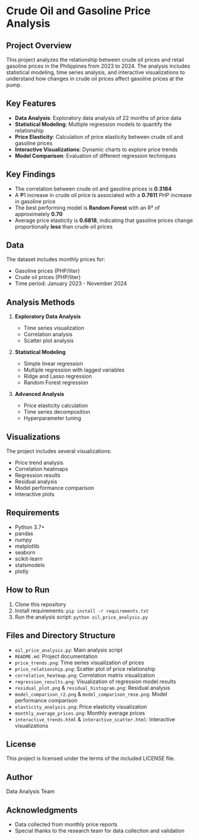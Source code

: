 # Crude Oil and Gasoline Price Analysis

## Project Overview
This project analyzes the relationship between crude oil prices and retail gasoline prices in the Philippines from 2023 to 2024. The analysis includes statistical modeling, time series analysis, and interactive visualizations to understand how changes in crude oil prices affect gasoline prices at the pump.

## Key Features
- **Data Analysis**: Exploratory data analysis of 22 months of price data
- **Statistical Modeling**: Multiple regression models to quantify the relationship
- **Price Elasticity**: Calculation of price elasticity between crude oil and gasoline prices
- **Interactive Visualizations**: Dynamic charts to explore price trends
- **Model Comparison**: Evaluation of different regression techniques

## Key Findings
- The correlation between crude oil and gasoline prices is **0.3184**
- A ₱1 increase in crude oil price is associated with a **0.7611** PHP increase in gasoline price
- The best performing model is **Random Forest** with an R² of approximately **0.70**
- Average price elasticity is **0.6818**, indicating that gasoline prices change proportionally **less** than crude oil prices

## Data
The dataset includes monthly prices for:
- Gasoline prices (PHP/liter)
- Crude oil prices (PHP/liter)
- Time period: January 2023 - November 2024

## Analysis Methods
1. **Exploratory Data Analysis**
   - Time series visualization
   - Correlation analysis
   - Scatter plot analysis

2. **Statistical Modeling**
   - Simple linear regression
   - Multiple regression with lagged variables
   - Ridge and Lasso regression
   - Random Forest regression

3. **Advanced Analysis**
   - Price elasticity calculation
   - Time series decomposition
   - Hyperparameter tuning

## Visualizations
The project includes several visualizations:
- Price trend analysis
- Correlation heatmaps
- Regression results
- Residual analysis
- Model performance comparison
- Interactive plots

## Requirements
- Python 3.7+
- pandas
- numpy
- matplotlib
- seaborn
- scikit-learn
- statsmodels
- plotly

## How to Run
1. Clone this repository
2. Install requirements: `pip install -r requirements.txt`
3. Run the analysis script: `python oil_price_analysis.py`

## Files and Directory Structure
- `oil_price_analysis.py`: Main analysis script
- `README.md`: Project documentation
- `price_trends.png`: Time series visualization of prices
- `price_relationship.png`: Scatter plot of price relationship
- `correlation_heatmap.png`: Correlation matrix visualization
- `regression_results.png`: Visualization of regression model results
- `residual_plot.png` & `residual_histogram.png`: Residual analysis
- `model_comparison_r2.png` & `model_comparison_rmse.png`: Model performance comparison
- `elasticity_analysis.png`: Price elasticity visualization
- `monthly_average_prices.png`: Monthly average prices
- `interactive_trends.html` & `interactive_scatter.html`: Interactive visualizations

## License
This project is licensed under the terms of the included LICENSE file.

## Author
Data Analysis Team

## Acknowledgments
- Data collected from monthly price reports
- Special thanks to the research team for data collection and validation